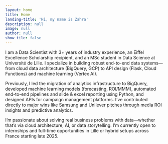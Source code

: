 ```yaml
---
layout: home
title: Home
landing-title: 'Hi, my name is Zahra'
description: null
image: null
author: null
show_tile: false
---
```


I am a Data Scientist with 3+ years of industry experience, an Eiffel Excellence Scholarship recipient, and an MSc student in Data Science at Université de Lille. I specialize in building robust end-to-end data systems—from cloud data architecture (BigQuery, GCP) to API design (Flask, Cloud Functions) and machine learning (Vertex AI).

Previously, I led the migration of analytics infrastructure to BigQuery, developed machine learning models (forecasting, ROI/MMM), automated end-to-end pipelines and slide & excel reporting using Python, and designed APIs for campaign management platforms. I’ve contributed directly to major wins like Samsung and Unilever pitches through media ROI insights and predictive analytics.

I’m passionate about solving real business problems with data—whether that’s via cloud architecture, AI, or data storytelling. I’m currently open to internships and full-time opportunities in Lille or hybrid setups across France starting late 2025.
